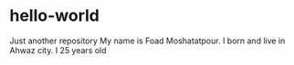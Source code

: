 # hello-world
Just another repository
My name is Foad Moshatatpour.
I born and live in Ahwaz city.
I 25 years old
